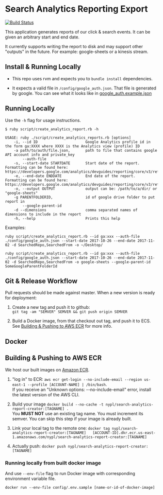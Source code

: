 # Search Analytics Reporting Export

[![Build Status](https://travis-ci.org/NYPL/search-analytics-report-creator.svg?branch=master)](https://travis-ci.org/NYPL/search-analytics-report-creator)

This application generates reports of our click & search events.
It can be given an arbitrary start and end date.

It currently supports writing the report to disk and may
support other "outputs" in the future. For example: google-sheets or
a kinesis stream.

## Install & Running Locally

* This repo uses rvm and expects you to `bundle install` dependencies.

* It expects a valid file in `/config/google_auth.json`. That file is generated
by google. You can see what it looks like in [google_auth.example.json](config/google_auth.example.json)

## Running Locally

Use the `-h` flag for usage instructions.

```
$ ruby script/create_analytics_report.rb -h

USAGE: ruby ./script/create_analytics_reports.rb [options]
    -i, --id ID                      Google Analytics profile id in the form ga:XXXX where XXXX is the Analytics view (profile) ID
    -a path/to/auth/file.json,       path to file that contains google API account info and private_key
        --auth-file
    -s, --start-date STARTDATE       Start date of the report. Formatting can be found here: https://developers.google.com/analytics/devguides/reporting/core/v3/reference#startDate
    -e, --end-date ENDDATE           End date of the report. Formatting can be found here: https://developers.google.com/analytics/devguides/reporting/core/v3/reference#endDate
    -o, --output OUTPUT              output can be: /path/to/a/dir/ or "google-sheets"
    -g PARENTFOLDERID,               id of google drive folder to put report in
        --google-parent-id
    -d --dimensions                  comma separated names of dimensions to include in the report
    -h, --help                       Prints this help
```

Examples:

`ruby script/create_analytics_report.rb --id ga:xxx --auth-file ./config/google_auth.json --start-date 2017-10-26 --end-date 2017-11-02 -d SearchedRepo,SearchedFrom -o ~/Desktop/`

`ruby script/create_analytics_report.rb --id ga:xxx --auth-file ./config/google_auth.json --start-date 2017-10-26 --end-date 2017-11-02 -d SearchedRepo,SearchedFrom -o google-sheets --google-parent-id SomeGoogleParentFolderId`

## Git & Release Workflow

Pull requests should be made against master.
When a new version is ready for deployment:


1.  Create a new tag and push it to github:  
`git tag -am "SEMVER" SEMVER && git push origin SEMVER`

1.  Build a Docker image, from that checkout out tag, and push it to ECS.  
See [Building & Pushing to AWS ECR](#building-and-pushing) for more info.

## Docker

## <a name="building-and-pushing"></a>Building & Pushing to AWS ECR

We host our built images on [Amazon ECR](https://aws.amazon.com/ecr/).

1. "log in" to ECR:  `aws ecr get-login --no-include-email --region us-east-1 --profile [ACCOUNT-NAME] | /bin/bash`.   
If you receive an "Unknown options: --no-include-email" error, install the latest version of the AWS CLI.

1.  Build your image `docker build --no-cache -t nypl/search-analytics-report-creator:[TAGNAME] .`  
You **MUST NOT** use an existing tag name. You must increment its semver.
You can skip this step if your image is already built.

1.  Link your local tag to the remote one: `docker tag nypl/search-analytics-report-creator:[TAGNAME]   [ACCOUNT-ID].dkr.ecr.us-east-1.amazonaws.com/nypl/search-analytics-report-creator:[TAGNAME]`

1.  Actually push: `docker push nypl/search-analytics-report-creator:[TAGNAME]`

### Running locally from built docker image

And use `--env-file` flag to run Docker image with corresponding environment variable file.

`docker run --env-file config/.env.sample [name-or-id-of-docker-image]`
